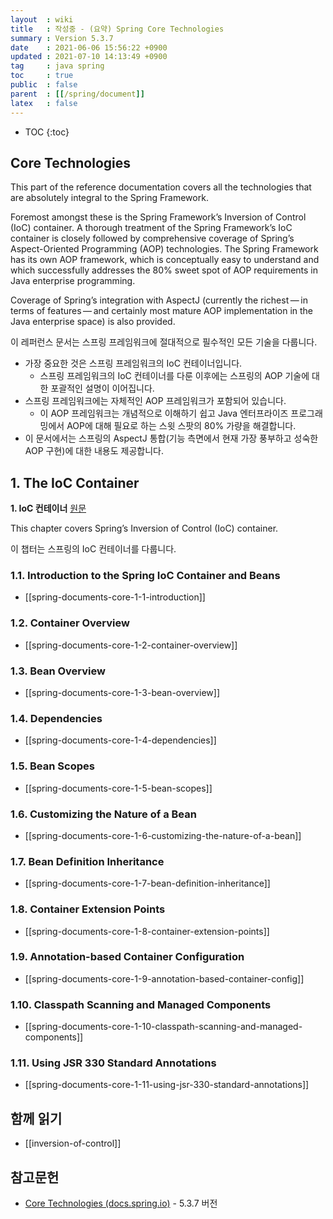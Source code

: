 ```yaml
---
layout  : wiki
title   : 작성중 - (요약) Spring Core Technologies
summary : Version 5.3.7
date    : 2021-06-06 15:56:22 +0900
updated : 2021-07-10 14:13:49 +0900
tag     : java spring
toc     : true
public  : false
parent  : [[/spring/document]]
latex   : false
---
```

* TOC
{:toc}

## Core Technologies

>
This part of the reference documentation covers all the technologies that are absolutely integral to the Spring Framework.
>
Foremost amongst these is the Spring Framework’s Inversion of Control (IoC) container. A thorough treatment of the Spring Framework’s IoC container is closely followed by comprehensive coverage of Spring’s Aspect-Oriented Programming (AOP) technologies. The Spring Framework has its own AOP framework, which is conceptually easy to understand and which successfully addresses the 80% sweet spot of AOP requirements in Java enterprise programming.
>
Coverage of Spring’s integration with AspectJ (currently the richest — in terms of features — and certainly most mature AOP implementation in the Java enterprise space) is also provided.

이 레퍼런스 문서는 스프링 프레임워크에 절대적으로 필수적인 모든 기술을 다룹니다.

- 가장 중요한 것은 스프링 프레임워크의 IoC 컨테이너입니다.
    - 스프링 프레임워크의 IoC 컨테이너를 다룬 이후에는 스프링의 AOP 기술에 대한 포괄적인 설명이 이어집니다.
- 스프링 프레임워크에는 자체적인 AOP 프레임워크가 포함되어 있습니다.
    - 이 AOP 프레임워크는 개념적으로 이해하기 쉽고 Java 엔터프라이즈 프로그래밍에서 AOP에 대해 필요로 하는 스윗 스팟의 80% 가량을 해결합니다.
- 이 문서에서는 스프링의 AspectJ 통합(기능 측면에서 현재 가장 풍부하고 성숙한 AOP 구현)에 대한 내용도 제공합니다.

## 1. The IoC Container

**1. IoC 컨테이너** [원문]( https://docs.spring.io/spring-framework/docs/5.3.7/reference/html/core.html#beans )

>
This chapter covers Spring’s Inversion of Control (IoC) container.

이 챕터는 스프링의 IoC 컨테이너를 다룹니다.

### 1.1. Introduction to the Spring IoC Container and Beans

- [[spring-documents-core-1-1-introduction]]

### 1.2. Container Overview

- [[spring-documents-core-1-2-container-overview]]

### 1.3. Bean Overview

- [[spring-documents-core-1-3-bean-overview]]

### 1.4. Dependencies

- [[spring-documents-core-1-4-dependencies]]

### 1.5. Bean Scopes

- [[spring-documents-core-1-5-bean-scopes]]

### 1.6. Customizing the Nature of a Bean

- [[spring-documents-core-1-6-customizing-the-nature-of-a-bean]]

### 1.7. Bean Definition Inheritance

- [[spring-documents-core-1-7-bean-definition-inheritance]]

### 1.8. Container Extension Points

- [[spring-documents-core-1-8-container-extension-points]]

### 1.9. Annotation-based Container Configuration

- [[spring-documents-core-1-9-annotation-based-container-config]]

### 1.10. Classpath Scanning and Managed Components

- [[spring-documents-core-1-10-classpath-scanning-and-managed-components]]

### 1.11. Using JSR 330 Standard Annotations

- [[spring-documents-core-1-11-using-jsr-330-standard-annotations]]

## 함께 읽기

- [[inversion-of-control]]

## 참고문헌

- [Core Technologies (docs.spring.io)][5-3-7-core] - 5.3.7 버전

[5-3-7-core]: https://docs.spring.io/spring-framework/docs/5.3.7/reference/html/core.html
